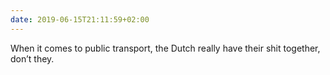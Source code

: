 ```yaml
---
date: 2019-06-15T21:11:59+02:00
---
```

When it comes to public transport, the Dutch really have their shit together, don’t they.
